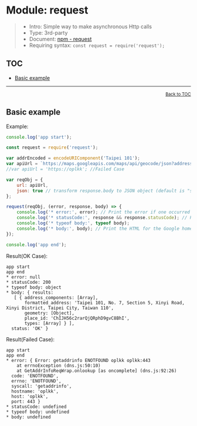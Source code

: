 # Module: request

> * Intro: Simple way to make asynchronous Http calls 
> * Type: 3rd-party
> * Document: [npm - request](https://www.npmjs.com/package/request)
> * Requiring syntax: `const request = require('request');`

<a name="toc"></a>

## TOC
* [Basic example](#basic-example)

---

<div style="text-align:right; font-size: smaller;"><a href="#toc">Back to TOC</a></div>
<a name="basic-example"></a>

## Basic example

Example:
````js
console.log('app start');

const request = require('request');

var addrEncoded = encodeURIComponent('Taipei 101');
var apiUrl = `https://maps.googleapis.com/maps/api/geocode/json?address=${addrEncoded}`; // OK Case
//var apiUrl = 'https://oplkk'; //Failed Case

var reqObj = {
    url: apiUrl,
    json: true // transform response.body to JSON object (default is "string") 
};

request(reqObj, (error, response, body) => {
    console.log('* error:', error); // Print the error if one occurred (null if not error)
    console.log('* statusCode:', response && response.statusCode); // Print the response status code if a response was received
    console.log('* typeof body:', typeof body);
    console.log('* body:', body); // Print the HTML for the Google homepage.
});

console.log('app end');
````

Result(OK Case):
````
app start
app end
* error: null
* statusCode: 200
* typeof body: object
* body: { results:
   [ { address_components: [Array],
       formatted_address: 'Taipei 101, No. 7, Section 5, Xinyi Road, Xinyi District, Taipei City, Taiwan 110',
       geometry: [Object],
       place_id: 'ChIJH56c2rarQjQRphD9gvC8BhI',
       types: [Array] } ],
  status: 'OK' }
````

Result(Failed Case):
````
app start
app end
* error: { Error: getaddrinfo ENOTFOUND oplkk oplkk:443
    at errnoException (dns.js:50:10)
    at GetAddrInfoReqWrap.onlookup [as oncomplete] (dns.js:92:26)
  code: 'ENOTFOUND',
  errno: 'ENOTFOUND',
  syscall: 'getaddrinfo',
  hostname: 'oplkk',
  host: 'oplkk',
  port: 443 }
* statusCode: undefined
* typeof body: undefined
* body: undefined
````

